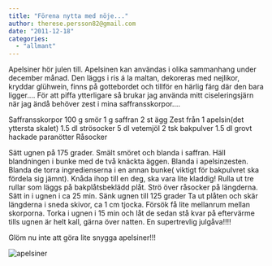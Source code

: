 ```yaml
---
title: "Förena nytta med nöje..."
author: therese.persson82@gmail.com
date: "2011-12-18"
categories: 
  - "allmant"
---
```


Apelsiner hör julen till. Apelsinen kan användas i olika sammanhang under december månad. Den läggs i ris á la maltan, dekoreras med nejlikor, kryddar glühwein, finns på gottebordet och tillför en härlig färg där den bara ligger.... För att piffa ytterligare så brukar jag använda mitt ciseleringsjärn när jag ändå behöver zest i mina saffransskorpor....

Saffransskorpor 100 g smör 1 g saffran 2 st ägg Zest från 1 apelsin(det yttersta skalet) 1.5 dl strösocker 5 dl vetemjöl 2 tsk bakpulver 1.5 dl grovt hackade paranötter Råsocker

Sätt ugnen på 175 grader. Smält smöret och blanda i saffran. Häll blandningen i bunke med de två knäckta äggen. Blanda i apelsinzesten. Blanda de torra ingredienserna i en annan bunke( viktigt för bakpulvret ska fördela sig jämnt). Knåda ihop till en deg, ska vara lite kladdig! Rulla ut tre rullar som läggs på bakplåtsbeklädd plåt. Strö över råsocker på längderna. Sätt in i ugnen i ca 25 min. Sänk ugnen till 125 grader Ta ut plåten och skär längderna i sneda skivor, ca 1 cm tjocka. Försök få lite mellanrum mellan skorporna. Torka i ugnen i 15 min och låt de sedan stå kvar på eftervärme tills ugnen är helt kall, gärna över natten. En supertrevlig julgåva!!!!

Glöm nu inte att göra lite snygga apelsiner!!!

![](/static/img/pic_179700038-224x300.jpg "apelsiner")

